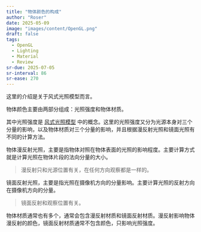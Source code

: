 ```yaml
---
title: "物体颜色的构成"
author: "Roser"
date: 2025-05-09
image: "images/content/OpenGL.png"
draft: false
tags:
  - OpenGL
  - Lighting
  - Material
  - Review
sr-due: 2025-07-05
sr-interval: 86
sr-ease: 270
---
```

这里的介绍是关于风式光照模型而言。

物体颜色主要由两部分组成：光照强度和物体材质。

其中光照强度是 [风式光照模型](../Lighting/风式光照模型) 中的概念。这里的光照强度又分为光源本身对三个分量的影响，以及物体材质对三个分量的影响，并且根据漫反射光照和镜面光照有不同的计算方法。

物体漫反射光照，主要是指物体对照在物体表面的光照的影响程度。主要计算方式就是计算光照在物体片段的法向分量的大小。

> 漫反射只和光源位置有关，在任何方向观察都是一样的。

镜面反射光照，主要是指光照在摄像机方向的分量影响。主要计算光照的反射方向在摄像机方向的分量。

> 镜面反射和观察位置有关。

物体材质通常也有多个，通常会包含漫反射材质和镜面反射材质。漫反射影响物体漫反射的颜色，镜面反射材质通常不包含颜色，只影响光照强度。